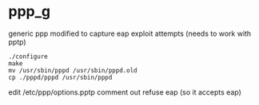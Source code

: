 # ppp_g
generic ppp modified to capture eap exploit attempts (needs to work with pptp)

    ./configure
    make
    mv /usr/sbin/pppd /usr/sbin/pppd.old 
    cp ./pppd/pppd /usr/sbin/pppd

edit /etc/ppp/options.pptp comment out refuse eap (so it accepts eap)
